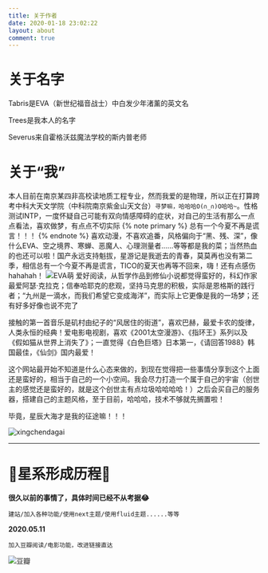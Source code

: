 ```yaml
---
title: 关于作者
date: 2020-01-18 23:02:22
layout: about
comment: true
---
```

# 关于名字
Tabris是EVA（新世纪福音战士）中白发少年渚薰的英文名

Trees是我本人的名字

Severus来自霍格沃兹魔法学校的斯内普老师
# 关于“我”
本人目前在南京某四非高校读地质工程专业，然而我爱的是物理，所以正在打算跨考中科大天文学院（中科院南京紫金山天文台）`寻梦嘛，哈哈哈O(∩_∩)O哈哈~`。性格测试INTP，一度怀疑自己可能有双向情感障碍的症状，对自己的生活有那么一点点看法，喜欢做梦，有点点不切实际
{% note primary %}
总有一个今夏不再是谎言！！！
{% endnote %}
喜欢动漫，不喜欢追番，风格偏向于“黑、残、深”，像什么EVA、空之境界、寒蝉、恶魔人、心理测量者......等等都是我的菜；当然热血的也还可以啦！国产永远支持魁拔，星游记是我逝去的青春，莫莫再也没有第二季，相信总有一个今夏不再是谎言，TICO的夏天也再等不回来，嗨！还有点感伤hahahah！
![EVA萌](https://hexo-1301133429.cos.ap-chengdu.myqcloud.com/post/20200414104326211.png)
爱好阅读，从哲学作品到修仙小说都觉得蛮好的，科幻作家最爱阿瑟·克拉克；信奉哈耶克的悲观，坚持马克思的积极，实际是恩格斯的践行者；“九州是一滴水，而我们希望它变成海洋”，而实际上它更像是我的一场梦；还有好多好像也说不完了

接触的第一首音乐是矶村由纪子的“风居住的街道”，喜欢巴赫，最爱卡农的旋律，人类永恒的经典！爱电影电视剧，喜欢《2001太空漫游》、《指环王》系列以及《假如猫从世界上消失了》；一直觉得《白色巨塔》日本第一，《请回答1988》韩国最佳，《仙剑》国内最爱！

这个网站最开始不知道是什么心态来做的，到现在觉得把一些事情分享到这个上面还是蛮好的，相当于自己的一个小空间。我会尽力打造一个属于自己的宇宙（创世主的感觉还是蛮好的，就是这个创世主有点垃圾哈哈哈哈！）之后会买自己的服务器，搭建自己的主题风格，至于目前，哈哈哈，技术不够就先搁置啦！

毕竟，星辰大海才是我的征途嘛！！！

![xingchendagai](https://trees-1301133429.cos.ap-nanjing.myqcloud.com/%E6%98%9F%E8%BE%B0%E5%A4%A7%E6%B5%B7.jpeg)

---
# 🎇星系形成历程🎇

**很久以前的事情了，具体时间已经不从考据😂**

`建站/加入各种功能/使用next主题/使用fluid主题......等等`

**2020.05.11**

`加入豆瓣阅读/电影功能，改进链接直达`

![豆瓣](https://hexo-1301133429.cos.ap-chengdu.myqcloud.com/20200511215059.png)